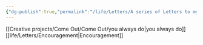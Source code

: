 ```yaml
---
{"dg-publish":true,"permalink":"/life/Letters/A series of Letters to my mom/","tags":["letter","person/mom","list"]}
---
```


[[Creative projects/Come Out/Come Out/you always do\|you always do]]
[[life/Letters/Encouragement\|Encouragement]]


